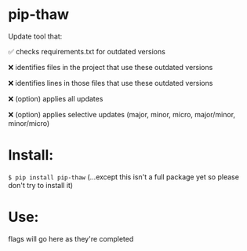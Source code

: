 # pip-thaw
Update tool that:

✅ checks requirements.txt for outdated versions

❌ identifies files in the project that use these outdated versions

❌ identifies lines in those files that use these outdated versions

❌ (option) applies all updates

❌ (option) applies selective updates (major, minor, micro, major/minor, minor/micro)


# Install:
```$ pip install pip-thaw``` (...except this isn't a full package yet so please don't try to install it)

# Use:
flags will go here as they're completed
